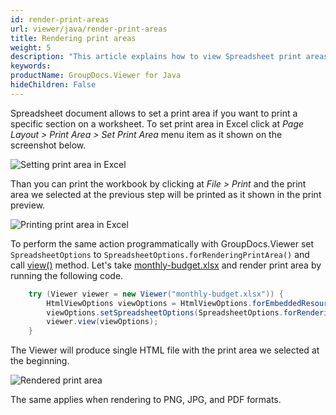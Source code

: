 ```yaml
---
id: render-print-areas
url: viewer/java/render-print-areas
title: Rendering print areas
weight: 5
description: "This article explains how to view Spreadsheet print areas with GroupDocs.Viewer within your Java applications."
keywords: 
productName: GroupDocs.Viewer for Java
hideChildren: False
---
```

Spreadsheet document allows to set a print area if you want to print a specific section on a worksheet. To set print area in Excel click at _Page Layout > Print Area > Set Print Area_ menu item as it shown on the screenshot below.

![Setting print area in Excel](/viewer/java/images/render-print-areas/set-print-area-in-excel.png)

Than you can print the workbook by clicking at _File > Print_ and the print area we selected at the previous step will be printed as it shown in the print preview.

![Printing print area in Excel](/viewer/java/images/render-print-areas/printing-print-area-in-excel.png)

To perform the same action programmatically with GroupDocs.Viewer set `SpreadsheetOptions` to `SpreadsheetOptions.forRenderingPrintArea()` and call [view()](https://reference.groupdocs.com/viewer/java/com.groupdocs.viewer/Viewer#view(com.groupdocs.viewer.options.ViewOptions)) method. Let's take [monthly-budget.xlsx](/viewer/java/sample-files/render-print-areas/monthly-budget.xlsx) and render print area by running the following code.

```java
    try (Viewer viewer = new Viewer("monthly-budget.xlsx")) {
        HtmlViewOptions viewOptions = HtmlViewOptions.forEmbeddedResources();
        viewOptions.setSpreadsheetOptions(SpreadsheetOptions.forRenderingPrintArea());
        viewer.view(viewOptions);
    }
```

The Viewer will produce single HTML file with the print area we selected at the beginning.

![Rendered print area](/viewer/java/images/render-print-areas/rendered-print-area.png)

The same applies when rendering to PNG, JPG, and PDF formats.
